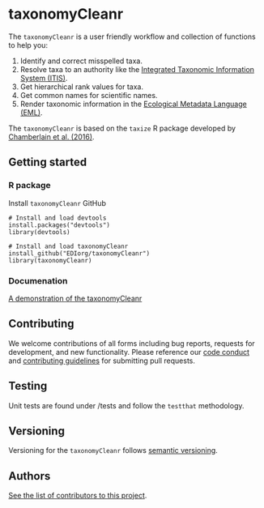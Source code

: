 # taxonomyCleanr

The `taxonomyCleanr` is a user friendly workflow and collection of functions to help you:
1. Identify and correct misspelled taxa.
2. Resolve taxa to an authority like the [Integrated Taxonomic Information System (ITIS)](https://www.itis.gov/).
3. Get hierarchical rank values for taxa.
4. Get common names for scientific names.
5. Render taxonomic information in the [Ecological Metadata Language (EML)](https://knb.ecoinformatics.org/#external//emlparser/docs/index.html).

The `taxonomyCleanr` is based on the `taxize` R package developed by [Chamberlain et al. (2016)](https://github.com/ropensci/taxize).

## Getting started

### R package

Install `taxonomyCleanr` GitHub

```
# Install and load devtools
install.packages("devtools")
library(devtools)

# Install and load taxonomyCleanr
install_github("EDIorg/taxonomyCleanr")
library(taxonomyCleanr)
```

### Documenation

[A demonstration of the taxonomyCleanr](https://cdn.rawgit.com/EDIorg/taxonomyCleanr/development/documentation/instructions.html)

## Contributing

We welcome contributions of all forms including bug reports, requests for development, and new functionality. Please reference our [code conduct](https://github.com/EDIorg/taxonomyCleanr/blob/master/CODE_OF_CONDUCT.md) and [contributing guidelines](https://github.com/EDIorg/taxonomyCleanr/blob/master/CONTRIBUTING.md) for submitting pull requests.

## Testing

Unit tests are found under /tests and follow the `testthat` methodology.

## Versioning

Versioning for the `taxonomyCleanr` follows [semantic versioning](https://semver.org/).

## Authors

[See the list of contributors to this project](https://github.com/EDIorg/taxonomyCleanr/blob/master/AUTHORS.md).

